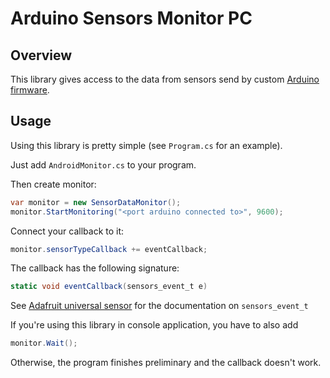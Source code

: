 # Arduino Sensors Monitor PC
## Overview

This library gives access to the data from sensors send by custom [Arduino firmware](https://github.com/vitaliy1919/Arduino-Universal-Sensor-Firmware).

## Usage

Using this library is pretty simple (see `Program.cs` for an example).

Just add `AndroidMonitor.cs` to your program.

Then create monitor:
``` csharp
var monitor = new SensorDataMonitor();
monitor.StartMonitoring("<port arduino connected to>", 9600);
```

Connect your callback to it:
``` csharp
monitor.sensorTypeCallback += eventCallback;
```

The callback has the following signature:
``` csharp 
static void eventCallback(sensors_event_t e)
```

See [Adafruit universal sensor](https://github.com/adafruit/Adafruit_Sensor) for the documentation on `sensors_event_t`

If you're using this library in console application, you have to also add
``` csharp
monitor.Wait();
```
Otherwise, the program finishes preliminary and the callback doesn't work.